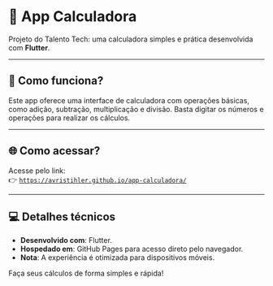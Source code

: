 # 🧮 App Calculadora

Projeto do Talento Tech: uma calculadora simples e prática desenvolvida com **Flutter**.  

---

## 🎯 Como funciona?  

Este app oferece uma interface de calculadora com operações básicas, como adição, subtração, multiplicação e divisão. Basta digitar os números e operações para realizar os cálculos.  

---

## 🌐 Como acessar?  

Acesse pelo link:  
👉 [`https://avristihler.github.io/app-calculadora/`](https://avristihler.github.io/app-calculadora/)  

---

## 💻 Detalhes técnicos  

- **Desenvolvido com**: Flutter.  
- **Hospedado em**: GitHub Pages para acesso direto pelo navegador.  
- **Nota**: A experiência é otimizada para dispositivos móveis.  

Faça seus cálculos de forma simples e rápida!  

